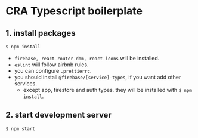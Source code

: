 # CRA Typescript boilerplate

## 1. install packages

```bash
$ npm install
```
- `firebase, react-router-dom, react-icons` will be installed.
- `eslint` will follow airbnb rules.
- you can configure `.prettierrc`.
- you should install `@firebase/[service]-types`, if you want add other services.
    - except app, firestore and auth types. they will be installed with `$ npm install`. 

## 2. start development server

```bash
$ npm start
```
